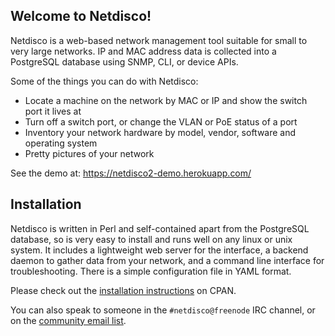 ## Welcome to Netdisco!

Netdisco is a web-based network management tool suitable for small to very large networks. IP and MAC address data is collected into a PostgreSQL database using SNMP, CLI, or device APIs.

Some of the things you can do with Netdisco:

* Locate a machine on the network by MAC or IP and show the switch port it lives at
* Turn off a switch port, or change the VLAN or PoE status of a port
* Inventory your network hardware by model, vendor, software and operating system
* Pretty pictures of your network

See the demo at: https://netdisco2-demo.herokuapp.com/

## Installation

Netdisco is written in Perl and self-contained apart from the PostgreSQL database, so is very easy to install and runs well on any linux or unix system. It includes a lightweight web server for the interface, a backend daemon to gather data from your network, and a command line interface for troubleshooting. There is a simple configuration file in YAML format.

Please check out the [installation instructions](https://metacpan.org/pod/App::Netdisco) on CPAN.

You can also speak to someone in the `#netdisco@freenode` IRC channel, or on the [community email list](https://lists.sourceforge.net/lists/listinfo/netdisco-users).
